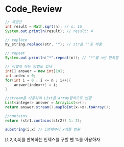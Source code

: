 Code_Review
===
```java
// 제곱근 
int result = Math.sqrt(n); // n: 16
System.out.println(result); // result: 4
```
```java
// replace
my_string.replace(str, ""); // str을 ""로 바꿈
```
```java
// repeat
System.out.println("*".repeat(n)); // "*"를 n번 반복함
```
```java
// 이렇게 하는 방법도 있네
int[] answer = new int[10];
int index = 0;
for(int i = 0 ; i <= n ; i++){
    answer[index++] = i;
}
```
```java
//stream을 사용하여 List를 array형식으로 변환
List<integer> answer = ArrayList<>();
return answer.stream().mapToInt(x->x).toArray();
```
```java
//contains
return (str1.contains(str2)? 1: 2);
```
```java
substring(i,x) // i번째부터 x개를 반환
```
[1,2,3,4]를 반복하는 인덱스를 구할 땐 %를 이용하자


